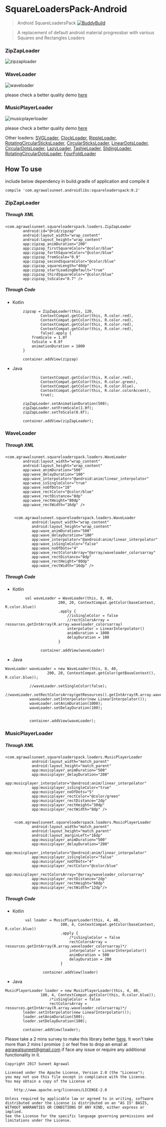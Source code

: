 # SquareLoadersPack-Android
> Android SquareLoadersPack            [![BuddyBuild](https://dashboard.buddybuild.com/api/statusImage?appID=5a4e8d2fc4d3e1000114ff6d&branch=master&build=latest)](https://dashboard.buddybuild.com/apps/5a4e8d2fc4d3e1000114ff6d/build/latest?branch=master)

> A replacement of default android material progressbar with various Squares and Rectangles Loaders


### ZipZapLoader
![zipzaploader](https://user-images.githubusercontent.com/12999622/32248451-a304a664-be7d-11e7-8c3e-d149c09da599.gif)


### WaveLoader
![waveloader](https://user-images.githubusercontent.com/12999622/34330606-af613dc8-e916-11e7-9965-a686071002b9.gif)

please check a better quality demo [here](https://youtu.be/v0rr80_kAtw)

### MusicPlayerLoader
![musicplayerloader](https://user-images.githubusercontent.com/12999622/35103527-00136c14-fc5e-11e7-84a0-9c2bc47236be.gif)

please check a better quality demo [here](https://youtu.be/gPrv5Am_M6M)

Other loaders: [SVGLoader](https://github.com/agrawalsuneet/SVGLoadersPack-Android), [ClockLoader](https://github.com/agrawalsuneet/LoadersPack), [RippleLoader](https://github.com/agrawalsuneet/LoadersPack), [RotatingCircularSticksLoader](https://github.com/agrawalsuneet/LoadersPack), [CircularSticksLoader](https://github.com/agrawalsuneet/LoadersPack),  [LinearDotsLoader](https://github.com/agrawalsuneet/DotsLoader), [CircularDotsLoader](https://github.com/agrawalsuneet/DotsLoader), [LazyLoader](https://github.com/agrawalsuneet/DotsLoader), [TashieLoader](https://github.com/agrawalsuneet/DotsLoader), [SlidingLoader](https://github.com/agrawalsuneet/DotsLoader), [RotatingCircularDotsLoader](https://github.com/agrawalsuneet/DotsLoader), [FourFoldLoader](https://github.com/agrawalsuneet/FourFoldLoader)

## How To use
include below dependency in build.gradle of application and compile it
```
compile 'com.agrawalsuneet.androidlibs:squareloaderspack:0.2'
```

### ZipZapLoader
##### Through XML
```
<com.agrawalsuneet.squareloaderspack.loaders.ZipZapLoader
        android:id="@+id/zipzap"
        android:layout_width="wrap_content"
        android:layout_height="wrap_content"
        app:zipzap_animDuration="200"
        app:zipzap_firstSquareColor="@color/blue"
        app:zipzap_forthSquareColor="@color/blue"
        app:zipzap_fromScale="0.9"
        app:zipzap_secondSquareColor="@color/blue"
        app:zipzap_squareLength="40dp"
        app:zipzap_startLoadingDefault="true"
        app:zipzap_thirdSquareColor="@color/blue"
        app:zipzap_toScale="0.7" />
```
##### Through Code
* Kotlin
```
        zipzap = ZipZapLoader(this, 120,
                ContextCompat.getColor(this, R.color.red),
                ContextCompat.getColor(this, R.color.red),
                ContextCompat.getColor(this, R.color.red),
                ContextCompat.getColor(this, R.color.red),
                false).apply {
            fromScale = 1.0f
            toScale = 0.8f
            animationDuration = 1000
        }

        container.addView(zipzap)
```

* Java
```ZipZapLoader zipZapLoader = new ZipZapLoader(this, 40,
                ContextCompat.getColor(this, R.color.red),
                ContextCompat.getColor(this, R.color.green),
                ContextCompat.getColor(this, R.color.blue),
                ContextCompat.getColor(this, R.color.colorAccent),
                true);
        
        zipZapLoader.setAnimationDuration(500);
        zipZapLoader.setFromScale(1.0f);
        zipZapLoader.setToScale(0.8f);

        container.addView(zipZapLoader);
```


### WaveLoader
##### Through XML
```
<com.agrawalsuneet.squareloaderspack.loaders.WaveLoader
        android:layout_width="wrap_content"
        android:layout_height="wrap_content"
        app:wave_animDuration="500"
        app:wave_delayDuration="100"
        app:wave_interpolator="@android:anim/linear_interpolator"
        app:wave_isSingleColor="true"
        app:wave_noOfDots="10"
        app:wave_rectColor="@color/blue"
        app:wave_rectDistance="8dp"
        app:wave_rectHeight="80dp"
        app:wave_rectWidth="16dp" />


    <com.agrawalsuneet.squareloaderspack.loaders.WaveLoader
            android:layout_width="wrap_content"
            android:layout_height="wrap_content"
            app:wave_animDuration="500"
            app:wave_delayDuration="100"
            app:wave_interpolator="@android:anim/linear_interpolator"
            app:wave_isSingleColor="false"
            app:wave_noOfDots="4"
            app:wave_rectColorsArray="@array/waveloader_colorsarray"
            app:wave_rectDistance="8dp"
            app:wave_rectHeight="80dp"
            app:wave_rectWidth="16dp" />
```
##### Through Code
* Kotlin
```
         val waveLoader = WaveLoader(this, 8, 40,
                        200, 20, ContextCompat.getColor(baseContext, R.color.blue))
                        .apply {
                            //isSingleColor = false
                            //rectColorsArray = resources.getIntArray(R.array.waveloader_colorsarray)
                            interpolator = LinearInterpolator()
                            animDuration = 1000
                            delayDuration = 100
                        }
        
                container.addView(waveLoader)
```

* Java
```
WaveLoader waveLoader = new WaveLoader(this, 8, 40,
                   200, 20, ContextCompat.getColor(getBaseContext(), R.color.blue));
   
           //waveLoader.setSingleColor(false);
           //waveLoader.setRectColorsArray(getResources().getIntArray(R.array.waveloader_colorsarray));
           waveLoader.setInterpolator(new LinearInterpolator());
           waveLoader.setAnimDuration(1000);
           waveLoader.setDelayDuration(100);
   
   
           container.addView(waveLoader);
```


### MusicPlayerLoader
##### Through XML
```
<com.agrawalsuneet.squareloaderspack.loaders.MusicPlayerLoader
            android:layout_width="match_parent"
            android:layout_height="match_parent"
            app:musicplayer_animDuration="500"
            app:musicplayer_delayDuration="200"
            app:musicplayer_interpolator="@android:anim/linear_interpolator"
            app:musicplayer_isSingleColor="true"
            app:musicplayer_noOfDots="5"
            app:musicplayer_rectColor="@color/green"
            app:musicplayer_rectDistance="2dp"
            app:musicplayer_rectHeight="30dp"
            app:musicplayer_rectWidth="8dp" />


    <com.agrawalsuneet.squareloaderspack.loaders.MusicPlayerLoader
            android:layout_width="match_parent"
            android:layout_height="match_parent"
            android:layout_marginLeft="16dp"
            app:musicplayer_animDuration="500"
            app:musicplayer_delayDuration="200"
            app:musicplayer_interpolator="@android:anim/linear_interpolator"
            app:musicplayer_isSingleColor="false"
            app:musicplayer_noOfDots="4"
            app:musicplayer_rectColor="@color/blue"
            app:musicplayer_rectColorsArray="@array/waveloader_colorsarray"
            app:musicplayer_rectDistance="2dp"
            app:musicplayer_rectHeight="60dp"
            app:musicplayer_rectWidth="12dp"/>
```
##### Through Code
* Kotlin
```
         val loader = MusicPlayerLoader(this, 4, 40,
                         100, 4, ContextCompat.getColor(baseContext, R.color.blue))
                         .apply {
                             /*isSingleColor = false
                             rectColorsArray = resources.getIntArray(R.array.waveloader_colorsarray)*/
                             interpolator = LinearInterpolator()
                             animDuration = 500
                             delayDuration = 200
                         }
         
                 container.addView(loader)
```

* Java
```
MusicPlayerLoader loader = new MusicPlayerLoader(this, 4, 40,
                100, 4, ContextCompat.getColor(this, R.color.blue));
                    /*isSingleColor = false
                    rectColorsArray = resources.getIntArray(R.array.waveloader_colorsarray)*/
        loader.setInterpolator(new LinearInterpolator());
        loader.setAnimDuration(500);
        loader.setDelayDuration(100);

        container.addView(loader);
```
  
  

Please take a 2 mins survey to make this library better [here](https://goo.gl/forms/2Iluao9HV9CAMLx63).
It won't take more than 2 mins I promise :) or feel free to drop an email at agrawalsuneet@gmail.com if face any issue or require any additional functionality in it.
```
Copyright 2017 Suneet Agrawal

Licensed under the Apache License, Version 2.0 (the "License");
you may not use this file except in compliance with the License.
You may obtain a copy of the License at

    http://www.apache.org/licenses/LICENSE-2.0

Unless required by applicable law or agreed to in writing, software
distributed under the License is distributed on an "AS IS" BASIS,
WITHOUT WARRANTIES OR CONDITIONS OF ANY KIND, either express or implied.
See the License for the specific language governing permissions and
limitations under the License.
```

